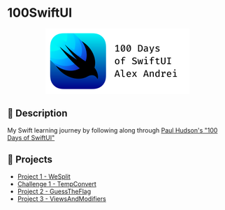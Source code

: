 # 100SwiftUI

<div align ="center">
<img src="/Assets/100SwiftUI_Banner.png">
</div>

## 📌 Description

My Swift learning journey by following along through [Paul Hudson's "100 Days of SwiftUI"](https://www.hackingwithswift.com/100/swiftui)

## 📒 Projects

* [Project 1 - WeSplit](https://github.com/alexandrei64/100SwiftUI/blob/master/WeSplit)
* [Challenge 1 - TempConvert](https://github.com/alexandrei64/100SwiftUI/blob/master/TempConvert)
* [Project 2 - GuessTheFlag](https://github.com/alexandrei64/100SwiftUI/blob/master/GuessTheFlag)
* [Project 3 - ViewsAndModifiers](https://github.com/alexandrei64/100SwiftUI/blob/master/ViewsAndModifiers)

